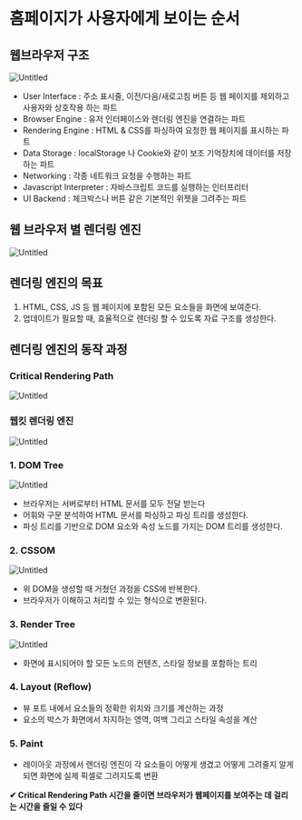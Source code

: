 # 홈페이지가 사용자에게 보이는 순서

## 웹브라우저 구조

![Untitled](https://s3.us-west-2.amazonaws.com/secure.notion-static.com/a9ca82c9-4520-44ba-b5b3-def355ecdd89/Untitled.png?X-Amz-Algorithm=AWS4-HMAC-SHA256&X-Amz-Content-Sha256=UNSIGNED-PAYLOAD&X-Amz-Credential=AKIAT73L2G45EIPT3X45%2F20220804%2Fus-west-2%2Fs3%2Faws4_request&X-Amz-Date=20220804T064230Z&X-Amz-Expires=86400&X-Amz-Signature=d55bd0a954047deacee356819d6901bd1e8c8e0a80ff97d5ff5b37521be0625f&X-Amz-SignedHeaders=host&response-content-disposition=filename%20%3D%22Untitled.png%22&x-id=GetObject)

- User Interface : 주소 표시줄, 이전/다음/새로고침 버튼 등 웹 페이지를 제외하고 사용자와 상호작용 하는 파트
- Browser Engine : 유저 인터페이스와 렌더링 엔진을 연결하는 파트
- Rendering Engine : HTML & CSS를 파싱하여 요청한 웹 페이지를 표시하는 파트
- Data Storage : localStorage 나 Cookie와 같이 보조 기억장치에 데이터를 저장하는 파트
- Networking : 각종 네트워크 요청을 수행하는 파트
- Javascript Interpreter : 자바스크립트 코드를 실행하는 인터프리터
- UI Backend : 체크박스나 버튼 같은 기본적인 위젯을 그려주는 파트

## 웹 브라우저 별 렌더링 엔진

![Untitled](https://s3.us-west-2.amazonaws.com/secure.notion-static.com/985015aa-3ee6-460d-8681-d567e8d1ee35/Untitled.png?X-Amz-Algorithm=AWS4-HMAC-SHA256&X-Amz-Content-Sha256=UNSIGNED-PAYLOAD&X-Amz-Credential=AKIAT73L2G45EIPT3X45%2F20220804%2Fus-west-2%2Fs3%2Faws4_request&X-Amz-Date=20220804T064247Z&X-Amz-Expires=86400&X-Amz-Signature=a2de901b60897113b869c9f109732c2cc1b4f031caeae6cfc182c3ba9ae1121f&X-Amz-SignedHeaders=host&response-content-disposition=filename%20%3D%22Untitled.png%22&x-id=GetObject)

## 렌더링 엔진의 목표

1. HTML, CSS, JS 등 웹 페이지에 포함된 모든 요소들을 화면에 보여준다.
2. 업데이트가 필요할 때, 효율적으로 렌더링 할 수 있도록 자료 구조를 생성한다.

## 렌더링 엔진의 동작 과정

### Critical Rendering Path

![Untitled](https://s3.us-west-2.amazonaws.com/secure.notion-static.com/a5248f85-875f-4e44-8224-edf9f5f319ab/Untitled.png?X-Amz-Algorithm=AWS4-HMAC-SHA256&X-Amz-Content-Sha256=UNSIGNED-PAYLOAD&X-Amz-Credential=AKIAT73L2G45EIPT3X45%2F20220804%2Fus-west-2%2Fs3%2Faws4_request&X-Amz-Date=20220804T064258Z&X-Amz-Expires=86400&X-Amz-Signature=e2234d43ac4ba328c40b7208a098dc4af88fa07c90d3fb1cf92b61445fec15db&X-Amz-SignedHeaders=host&response-content-disposition=filename%20%3D%22Untitled.png%22&x-id=GetObject)

### 웹킷 렌더링 엔진

![Untitled](https://s3.us-west-2.amazonaws.com/secure.notion-static.com/3d8448bd-47a1-412b-a858-327c984b2b31/Untitled.png?X-Amz-Algorithm=AWS4-HMAC-SHA256&X-Amz-Content-Sha256=UNSIGNED-PAYLOAD&X-Amz-Credential=AKIAT73L2G45EIPT3X45%2F20220804%2Fus-west-2%2Fs3%2Faws4_request&X-Amz-Date=20220804T064312Z&X-Amz-Expires=86400&X-Amz-Signature=63073bb17497e19c6f77994dc4b13bcc9b5ad12f97cb2cdfd59197860123c959&X-Amz-SignedHeaders=host&response-content-disposition=filename%20%3D%22Untitled.png%22&x-id=GetObject)

### 1. DOM Tree

![Untitled](https://s3.us-west-2.amazonaws.com/secure.notion-static.com/d629ee6a-134d-49d1-91c4-b8e3e55cb88b/Untitled.png?X-Amz-Algorithm=AWS4-HMAC-SHA256&X-Amz-Content-Sha256=UNSIGNED-PAYLOAD&X-Amz-Credential=AKIAT73L2G45EIPT3X45%2F20220804%2Fus-west-2%2Fs3%2Faws4_request&X-Amz-Date=20220804T064323Z&X-Amz-Expires=86400&X-Amz-Signature=5be6218b24ca0fa70d6e0d65d121ae71c6549cfa729d6fdb5a462e3a5a4188ee&X-Amz-SignedHeaders=host&response-content-disposition=filename%20%3D%22Untitled.png%22&x-id=GetObject)

- 브라우저는 서버로부터 HTML 문서를 모두 전달 받는다
- 어휘와 구문 분석하여 HTML 문서를 파싱하고 파싱 트리를 생성한다.
- 파싱 트리를 기반으로 DOM 요소와 속성 노드를 가지는 DOM 트리를 생성한다.

### 2. CSSOM

![Untitled](https://s3.us-west-2.amazonaws.com/secure.notion-static.com/79bd9262-33a7-4537-8b64-9a3f95cc03de/Untitled.png?X-Amz-Algorithm=AWS4-HMAC-SHA256&X-Amz-Content-Sha256=UNSIGNED-PAYLOAD&X-Amz-Credential=AKIAT73L2G45EIPT3X45%2F20220804%2Fus-west-2%2Fs3%2Faws4_request&X-Amz-Date=20220804T064335Z&X-Amz-Expires=86400&X-Amz-Signature=5e3ee728a9ff12e1999a3e1851253f77c1be25e53aa58e415c6c931d89fca046&X-Amz-SignedHeaders=host&response-content-disposition=filename%20%3D%22Untitled.png%22&x-id=GetObject)

- 위 DOM을 생성할 때 거쳤던 과정을 CSS에 반복한다.
- 브라우저가 이해하고 처리할 수 있는 형식으로 변환된다.

### 3. Render Tree

![Untitled](https://s3.us-west-2.amazonaws.com/secure.notion-static.com/0251f008-9419-470f-aac8-0f409bcb54bf/Untitled.png?X-Amz-Algorithm=AWS4-HMAC-SHA256&X-Amz-Content-Sha256=UNSIGNED-PAYLOAD&X-Amz-Credential=AKIAT73L2G45EIPT3X45%2F20220804%2Fus-west-2%2Fs3%2Faws4_request&X-Amz-Date=20220804T064346Z&X-Amz-Expires=86400&X-Amz-Signature=4f5595c3fab73373a2ff9b54e31908eab5a14c2abbce4572c94815c1d82b3824&X-Amz-SignedHeaders=host&response-content-disposition=filename%20%3D%22Untitled.png%22&x-id=GetObject)

- 화면에 표시되어야 할 모든 노드의 컨텐츠, 스타일 정보를 포함하는 트리

### 4. Layout (Reflow)

- 뷰 포트 내에서 요소들의 정확한 위치와 크기를 계산하는 과정
- 요소의 박스가 화면에서 차지하는 영역, 여백 그리고 스타일 속성을 계산

### 5. Paint

- 레이아웃 과정에서 렌더링 엔진이 각 요소들이 어떻게 생겼고 어떻게 그려줄지 알게 되면 화면에 실제 픽셀로 그려지도록 변환

**✔ Critical Rendering Path 시간을 줄이면 브라우저가 웹페이지를 보여주는 데 걸리는 시간을 줄일 수 있다**

